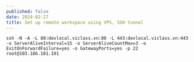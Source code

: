 ```yaml
---
published: false
date: 2024-02-27
title: Set up remote workspace using VPS, SSH tunnel
---
```

    ssh -N -A -L 80:devlocal.viclass.vn:80 -L 443:devlocal.viclass.vn:443 -o ServerAliveInterval=15 -o ServerAliveCountMax=3 -o ExitOnForwardFailure=yes -o GatewayPorts=yes -p 22 root@103.186.101.191